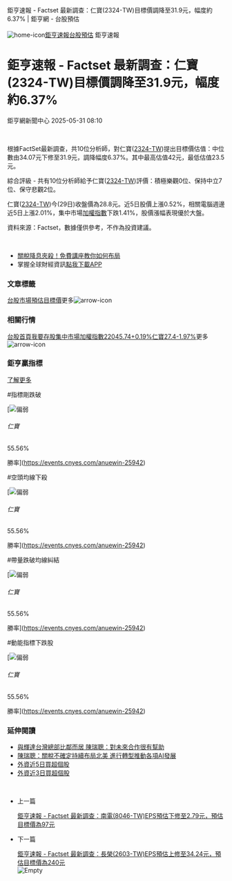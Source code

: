 
鉅亨速報 - Factset 最新調查：仁寶(2324-TW)目標價調降至31.9元，幅度約6.37% | 鉅亨網 - 台股預估‌  
‌  
![home-icon](/assets/icons/breadCrumb/symbol-icon-home.svg)[鉅亨速報](/news/cat/anue_live)[台股預估](/news/cat/tw_forecast) 鉅亨速報
# 鉅亨速報 - Factset 最新調查：仁寶(2324-TW)目標價調降至31.9元，幅度約6.37%

鉅亨網新聞中心 2025-05-31 08:10

‌  

根據FactSet最新調查，共10位分析師，對仁寶([2324-TW](https://www.cnyes.com/twstock/2324))提出目標價估值：中位數由34.07元下修至31.9元，調降幅度6.37%。其中最高估值42元，最低估值23.5元。

綜合評級 - 共有10位分析師給予仁寶([2324-TW](https://www.cnyes.com/twstock/2324))評價：積極樂觀0位、保持中立7位、保守悲觀2位。

仁寶([2324-TW](https://www.cnyes.com/twstock/2324))今(29日)收盤價為28.8元。近5日股價上漲0.52%，相關電腦週邊近5日上漲2.01%，集中市場[加權指數](https://invest.cnyes.com/index/TWS/TSE01)下跌1.41%，股價漲幅表現優於大盤。

資料來源：Factset，數據僅供參考，不作為投資建議。

‌  

* [關稅降息夾殺！免費講座教你如何布局](https://www.rsc.com.tw/Cnyes_RSC/SeminarBooking2025InvestmentOutlook.aspx?utm_source=anue&utm_medium=usstocks_end)
* 掌握全球財經資訊[點我下載APP](http://www.cnyes.com/app/?utm_source=mweb&utm_medium=HamMenuBanner&utm_campaign=fixed&utm_content=entr)

### 文章標籤

[台股](https://news.cnyes.com/tag/台股 "台股")[市場預估](https://news.cnyes.com/tag/市場預估 "市場預估")[目標價](https://news.cnyes.com/tag/目標價 "目標價")更多![arrow-icon](/assets/icons/arrows/arrow-down.svg)
### 相關行情

[台股首頁](https://www.cnyes.com/twstock)[我要存股](https://supr.link/8OHaU)[集中市場加權指數22045.74+0.19%](https://invest.cnyes.com/index/TWS/TSE01)[仁寶27.4-1.97%](https://www.cnyes.com/twstock/2324)更多![arrow-icon](/assets/icons/arrows/arrow-down.svg)
### 鉅亨贏指標

[了解更多](https://events.cnyes.com/anuewin-25942)

#指標剛跌破

[![偏弱](/assets/icons/win-indicator/short.svg)
###### 仁寶

55.56%

勝率](https://events.cnyes.com/anuewin-25942)

#空頭均線下殺

[![偏弱](/assets/icons/win-indicator/short.svg)
###### 仁寶

55.56%

勝率](https://events.cnyes.com/anuewin-25942)

#帶量跌破均線糾結

[![偏弱](/assets/icons/win-indicator/short.svg)
###### 仁寶

55.56%

勝率](https://events.cnyes.com/anuewin-25942)

#動能指標下跌股

[![偏弱](/assets/icons/win-indicator/short.svg)
###### 仁寶

55.56%

勝率](https://events.cnyes.com/anuewin-25942)
### 延伸閱讀

* [與輝達台灣總部比鄰而居 陳瑞聰：對未來合作很有幫助](/news/id/5999230)
* [陳瑞聰：關稅不確定持續布局北美 進行轉型推動各項AI發展](/news/id/5998990)
* [外資近5日買超個股](/news/id/5998785)
* [外資近3日買超個股](/news/id/5998782)

‌  

* 上一篇
  
  [鉅亨速報 - Factset 最新調查：南電(8046-TW)EPS預估下修至2.79元，預估目標價為97元](/news/id/6002658)
* 下一篇
  
  [鉅亨速報 - Factset 最新調查：長榮(2603-TW)EPS預估上修至34.24元，預估目標價為240元](/news/id/6001399)
‌  
![Empty](/assets/icons/skeleton/empty-image.svg)‌  
